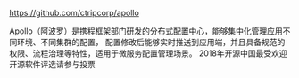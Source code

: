 https://github.com/ctripcorp/apollo

Apollo（阿波罗）是携程框架部门研发的分布式配置中心，能够集中化管理应用不同环境、不同集群的配置，
配置修改后能够实时推送到应用端，并且具备规范的权限、流程治理等特性，适用于微服务配置管理场景。
2018年开源中国最受欢迎开源软件评选请参与投票